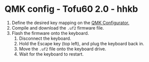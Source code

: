 # QMK config - Tofu60 2.0 - hhkb

1. Define the desired key mapping on the [QMK Configurator.](https://config.qmk.fm/#/dztech/tofu60/LAYOUT_60_hhkb)
1. Compile and download the `.uf2` firmware file.
1. Flash the firmware onto the keyboard.
    1. Disconnect the keyboard.
    1. Hold the Escape key (top left), and plug the keyboard back in.
    1. Move the `.uf2` file onto the keyboard drive.
    1. Wait for the keyboard to restart.
